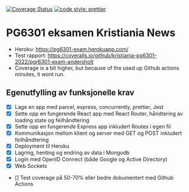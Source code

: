 [![Coverage Status](https://coveralls.io/repos/github/kristiania-pg6301-2022/pgr6301-exam-andersholt/badge.svg?branch=main&t=NhrPqK)](https://coveralls.io/github/kristiania-pg6301-2022/pgr6301-exam-andersholt?branch=main)
[![code style: prettier](https://img.shields.io/badge/code_style-prettier-ff69b4.svg?style=flat-square)](https://github.com/prettier/prettier)


# PG6301 eksamen Kristiania News
* Heroku: https://pg6301-exam.herokuapp.com/
* Test rapport: https://coveralls.io/github/kristiania-pg6301-2022/pgr6301-exam-andersholt
* Coverage is a bit higher, but because of the used up Github actions minutes, it wont run.

## Egenutfylling av funksjonelle krav

* [x] Lage en app med parcel, express, concurrently, prettier, Jest
* [x] Sette opp en fungerende React app med React Router, håndtering av loading state og feilhåndtering
* [x] Sette opp en fungerende Express app inkludert Routes i egen fil
* [x] Kommunikasjon mellom klient og server med GET og POST inkludert feilhåndtering
* [x] Deployment til Heroku
* [x] Lagring, henting og endring av data i Mongodb
* [x] Login med OpenID Connect (både Google og Active Directory)
* [x] Web Sockets
* [] Test coverage på 50-70% eller bedre dokumentert med Github Actions
